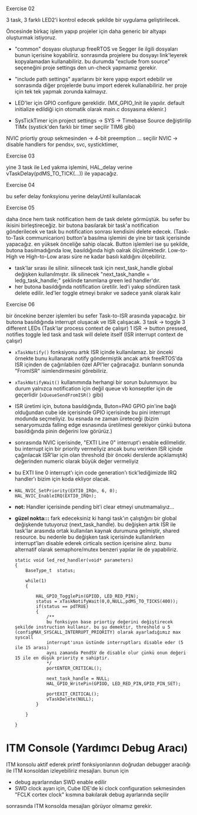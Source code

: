 Exercise 02

3 task, 3 farklı LED2'i kontrol edecek şekilde bir uygulama geliştirilecek.

Öncesinde birkaç işlem yapıp projeler için daha generic bir altyapı oluşturmak istiyoruz. 

- "common" dosyası oluşturup freeRTOS ve Segger ile ilgili dosyaları bunun içerisine koyabiliriz. sonrasında projelere bu dosyayı link'leyerek kopyalamadan kullanabiliriz. bu durumda "exclude from source" seçeneğini proje settings den un-check yapmamız gerekir.

- "include path settings" ayarlarını bir kere yapıp export edebilir ve sonrasında diğer projelerde bunu import ederek kullanabiliriz. her proje için tek tek yapmak zorunda kalmayız.

- LED'ler için GPIO configure gereklidir. (MX_GPIO_Init ile yapılır. default initialize edildiği için otomatik olarak main.c dosyasına eklenir.)

- SysTickTimer için project settings -> SYS -> Timebase Source değiştirilip TIMx (systick'den farklı bir timer seçilir TIM6 gibi)

NVIC priortiy group sekmesinden -> 4-bit preemption ... seçilir
NVIC -> disable handlers for pendsv, svc, systicktimer,

Exercise 03 

yine 3 task ile Led yakma işlemini, HAL_delay verine vTaskDelay(pdMS_TO_TICK(...)) ile yapacağız.

Exercise 04

bu sefer delay fonksyionu yerine delayUntil kullanılacak

Exercise 05

daha önce hem task notification hem de task delete görmüştük. bu sefer bu ikisini birleştireceğiz.
bir butona basılarak bir task'a notification gönderilecek ve task bu notification sonrası kendisini delete edecek. (Task-to-Task communicarion)
button'a basılma işlemini de yine bir task içerisinde yapacağız. en yüksek önceliğe sahip olacak. Button işlemleri ise şu şekilde, butona basılmadığında low, basıldığında high oalrak ölçülmektedir. Low-to-High ve High-to-Low arası süre ne kadar basılı kaldığını ölçebiliriz.
- task'lar sırası ile silinir. silinecek task için next_task_handle global değişken kullanılmıştır. ilk silinecek "next_task_handle = ledg_task_handle;" şeklinde tanımlana green led handler'dır.
- her butona basıldığında notification üretilir. led'i yakıp söndüren task delete edilir. led'ler toggle etmeyi bırakır ve sadece yanık olarak kalır


Exercise 06

bir öncekine benzer işlemleri bu sefer Task-to-ISR arasında yapacağız.
bir butona basıldığında interrupt oluşacak ve ISR çalışacak.
3 task -> toggle 3 different LEDs (Task'lar process context de çalışır)
1 ISR -> button pressed, notifies toggle led task and task will delete itself (ISR interrupt context de çalışır)

- `xTaskNotify()` fonksiyonu artık ISR içinde kullanılamaz. bir önceki örnekte bunu kullanarak notify göndermiştik ancak artık freeRTOS'da ISR içinden de çağırılabilen özel API'ler çağıracağız. bunların sonunda "FromISR" isimlendirmesini görebiliriz.

- `xTaskNotifyWait()` kullanımında herhangi bir sorun bulunmuyor. bu durum yalnızca notification için değil queue vb konseptler için de geçerlidir (`xQueueSendFromISR()` gibi)

- ISR üretimi için, butona basıldığında, Buton=PA0 GPIO pin'ine bağlı olduğundan cube ide içerisinde GPIO içerisinde bu pini interrupt modunda seçmeliyiz. bu esnada ne zaman üreteceği (bizim senaryomuzda falling edge esnasında üretilmesi gerekiyor çünkü butona basıldığında pinin değerini low görürüz.)
- sonrasında NVIC içerisinde, "EXTI Line 0" interrupt'ı enable edilmelidir. bu interrupt için bir priority vermeliyiz ancak bunu verirken ISR içinde çağırılacak ISR'lar için olan threshold (bir önceki derslerde açıklamıştık) değerinden numeric olarak büyük değer vermeliyiz
- bu EXTI line 0 interrupt'ı için code generation'ı tick'lediğimizde IRQ handler'ı bizim için koda ekliyor olacak.
-   
    ```@cppcode/* EXTI interrupt init*/
    HAL_NVIC_SetPriority(EXTI0_IRQn, 6, 0);
    HAL_NVIC_EnableIRQ(EXTI0_IRQn);
    ```
- **not:** Handler içerisinde pending bit'i clear etmeyi unutmamalıyız...
- **güzel nokta:::** fark edeceksiniz ki hangi task'ın çalıştığını bir global değişkende tutuyoruz (next_task_handle). bu değişken artık ISR ile task'lar arasında ortak kullanılan kaynak durumuna gelmiştir, shared resource. bu nedenle bu değişken task içerisinde kullanılırken interrupt'ları disable ederek cirticals section içerisine alırız. bunu alternatif olarak semaphore/mutex benzeri yapılar ile de yapabiliriz.

    ```@cppcode
    static void led_red_handler(void* parameters)
    {
        BaseType_t  status;

        while(1)
        {

            HAL_GPIO_TogglePin(GPIOD, LED_RED_PIN);
            status = xTaskNotifyWait(0,0,NULL,pdMS_TO_TICKS(400));
            if(status == pdTRUE)
            {
                /**
                bu fonksiyon base priortiy değerini değiştirecek şekilde instruction kullanır. bu şu demektir, threshold u 5 (configMAX_SYSCALL_INTERRUPT_PRIORITY) olarak ayarladığımız max syscall
                interrupt'ının üstünde interruptları disable eder (5 ile 15 arası)
                aynı zamanda PendSV de disable olur çünkü onun değeri 15 ile en düşük priority e sahiptir.
                */
                portENTER_CRITICAL();

                next_task_handle = NULL;
                HAL_GPIO_WritePin(GPIOD, LED_RED_PIN,GPIO_PIN_SET);

                portEXIT_CRITICAL();
                vTaskDelete(NULL);
            }

        }

    }
    ```



# ITM Console (Yardımcı Debug Aracı)

ITM konsolu aktif ederek printf fonksiyonlarının doğrudan debugger aracılığı ile ITM konsoldan izleyebiliriz mesajları. bunun için
- debug ayarlarından SWD enable edilir
- SWD clock ayarı için, Cube IDE'de ki clock configuration sekmesinden "FCLK cortex clock" kısmına bakılarak debug ayarlarında seçilir

sonrasında ITM konsolda mesajları görüyor olmamız gerekir.